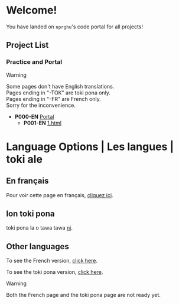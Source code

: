 # Welcome!

You have landed on `nprghu`'s code portal for all projects!


## Project List

### Practice and Portal

> [!WARNING]
> Some pages don't have English translations.\
> Pages ending in "-TOK" are toki pona only.\
> Pages ending in "-FR" are French only.\
> Sorry for the inconvenience.

- **P000-EN** [Portal](https://nprghu.github.io/portal/)
  - **P001-EN** [1.html](https://nprghu.github.io/1.html)

# Language Options | Les langues | toki ale

## En français

Pour voir cette page en français, [cliquez ici](https://nprghu.github.io/portal/fr/acceuil).

## lon toki pona

toki pona la o tawa tawa [ni](https://nprghu.github.io/portal/tok/tomo).

## Other languages

To see the French version, [click here](https://nprghu.github.io/portal/fr/acceuil).

To see the toki pona version, [click here](https://nprghu.github.io/portal/tok/tomo).

> [!WARNING]
> Both the French page and the toki pona page are not ready yet.
